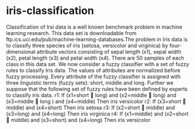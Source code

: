 # iris-classification

Classification of Irsi data is a well known benchmark problem in machine learning research.
This data set is downloadable from ftp.ics.uci.edu/pub/machine-learning-databases.The
problem in Iris data is to classify three species of iris (setosa, versicolor and virginica) by
four-dimensional attribute vectors consisting of sepal length (x1), sepal width (x2), petal length
(x3) and petal width (x4). There are 50 samples of each class in this data set.
We now consider a fuzzy classifier with a set of fuzzy rules to classify Iris data. The values
of attributes are normalized before fuzzy processing.
Every attribute of the fuzzy classifier is assigned with three linguistic terms
(fuzzy sets): short, middle and long.
Further we suppose that the following set of fuzzy rules have been defined by experts to
classify iris data.
r1: If (x1=short 􀂛 long) and (x2=middle 􀂛 long) and (x3=middle 􀂛 long ) and (x4=middle)
Then iris versicolor
r2: If (x3=short 􀂛 middle) and (x4=short) Then iris setosa
r3: If (x2=short 􀂛 middle) and (x3=long) and (x4=long) Then iris virginica
r4: If (x1=middle) and (x2=short 􀂛 middle) and (x3=short) and (x4=long)
Then iris versicolor

